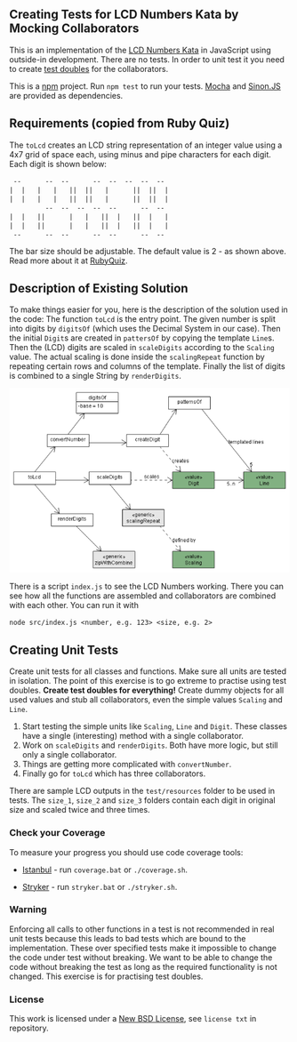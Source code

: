 ## Creating Tests for LCD Numbers Kata by Mocking Collaborators ##

This is an implementation of the [LCD Numbers Kata](http://rubyquiz.com/quiz14.html)
in JavaScript using outside-in development. There are no tests. In order to unit test it
you need to create [test doubles](http://martinfowler.com/bliki/TestDouble.html)
for the collaborators.

This is a [npm](https://www.npmjs.com/) project. Run `npm test` to
run your tests. [Mocha](https://mochajs.org/) and [Sinon.JS](http://sinonjs.org/)
are provided as dependencies.

## Requirements (copied from Ruby Quiz) ##

The `toLcd` creates an LCD string representation of an integer value using a
4x7 grid of space each, using minus and pipe characters for each digit.
Each digit is shown below:

     --      --  --      --  --  --  --  --
    |  |   |   |   ||  ||   |      ||  ||  |
    |  |   |   |   ||  ||   |      ||  ||  |
             --  --  --  --  --      --  --
    |  |   ||      |   |   ||  |   ||  |   |
    |  |   ||      |   |   ||  |   ||  |   |
     --      --  --      --  --      --  --

The bar size should be adjustable. The default value is 2 - as shown above.
Read more about it at [RubyQuiz](http://rubyquiz.com/quiz14.html).

## Description of Existing Solution ##

To make things easier for you, here is the description of the solution used in the code:
The function `toLcd` is the entry point. The given number is split into digits by
`digitsOf` (which uses the Decimal System in our case). Then the initial `Digit`s are
created in `pattersOf` by copying the template `Line`s. Then the (LCD) digits are scaled
in `scaleDigits` according to the `Scaling` value. The actual scaling is done inside
the `scalingRepeat` function by repeating certain rows and columns of the template.
Finally the list of digits is combined to a single String by `renderDigits`.

![UML Diagram](model/toLcd_Call_Diagram.png)

There is a script `index.js` to see the LCD Numbers working. There you can see how all the
functions are assembled and collaborators are combined with each other.
You can run it with

    node src/index.js <number, e.g. 123> <size, e.g. 2>

## Creating Unit Tests ##

Create unit tests for all classes and functions. Make sure all units are tested in isolation.
The point of this exercise is to go extreme to practise using test doubles.
**Create test doubles for everything!** Create dummy objects for all used values
and stub all collaborators, even the simple values `Scaling` and `Line`.

1. Start testing the simple units like `Scaling`, `Line` and `Digit`.
   These classes have a single (interesting) method with a single collaborator.
1. Work on `scaleDigits` and `renderDigits`. Both have more logic, but still only
   a single collaborator.
1. Things are getting more complicated with `convertNumber`.
1. Finally go for `toLcd` which has three collaborators.

There are sample LCD outputs in the `test/resources` folder to be used in tests.
The `size_1`, `size_2` and `size_3` folders contain each digit in original size and
scaled twice and three times.

### Check your Coverage ###
To measure your progress you should use code coverage tools:

* [Istanbul](https://istanbul.js.org/) - run `coverage.bat` or `./coverage.sh`.

* [Stryker](https://stryker-mutator.github.io/) - run `stryker.bat` or `./stryker.sh`.

### Warning ###
Enforcing all calls to other functions in a test is not recommended in real unit tests
because this leads to bad tests which are bound to the implementation. These
over specified tests make it impossible to change the code under test without breaking.
We want to be able to change the code without breaking the test as long as the
required functionality is not changed. This exercise is for practising test doubles.

### License ###
This work is licensed under a [New BSD License](http://opensource.org/licenses/bsd-license.php), see `license txt` in repository.
